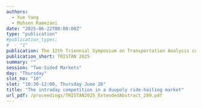 ```yaml
---
authors:
  - Yue Yang
  - Mohsen Ramezani
date: "2025-06-22T00:00:00Z"
type: "publication"
#publication_types:
#  - "1"
publication: The 12th Triennial Symposium on Transportation Analysis conference
publication_short: TRISTAN 2025
summary: ""
session: "Two-Sided Markets"
day: "Thursday"
slot_no: "10"
slot: "10:30-12:00, Thursday June 26"
title: "The intraday competition in a duopoly ride-hailing market"
url_pdf: /proceedings/TRISTAN2025_ExtendedAbstract_289.pdf
---
```

